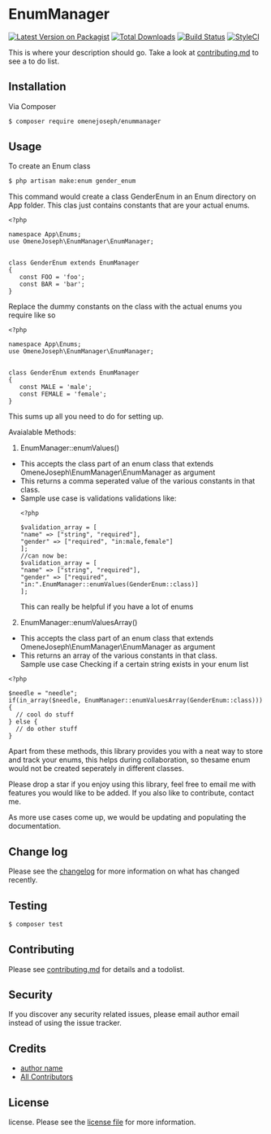 # EnumManager

[![Latest Version on Packagist][ico-version]][link-packagist]
[![Total Downloads][ico-downloads]][link-downloads]
[![Build Status][ico-travis]][link-travis]
[![StyleCI][ico-styleci]][link-styleci]

This is where your description should go. Take a look at [contributing.md](contributing.md) to see a to do list.

## Installation

Via Composer

``` bash
$ composer require omenejoseph/enummanager
```

## Usage
To create an Enum class
``` bash
$ php artisan make:enum gender_enum
```
This command would create a class GenderEnum in an Enum directory on App folder.
This clas just contains constants that are your actual enums.
```
<?php

namespace App\Enums;
use OmeneJoseph\EnumManager\EnumManager;


class GenderEnum extends EnumManager
{
   const FOO = 'foo';
   const BAR = 'bar';
}
```
Replace the dummy constants on the class with the actual enums you require like so
```
<?php

namespace App\Enums;
use OmeneJoseph\EnumManager\EnumManager;


class GenderEnum extends EnumManager
{
   const MALE = 'male';
   const FEMALE = 'female';
}
```
This sums up all you need to do for setting up.

Avaialable Methods:
1. EnumManager::enumValues()
  - This accepts the class part of an enum class that extends OmeneJoseph\EnumManager\EnumManager as argument
  - This returns a comma seperated value of the various constants in that class.
  - Sample use case is validations
    validations like:
    ```
    <?php
    
    $validation_array = [
    "name" => ["string", "required"], 
    "gender" => ["required", "in:male,female"]
    ];
    //can now be:
    $validation_array = [
    "name" => ["string", "required"], 
    "gender" => ["required", "in:".EnumManager::enumValues(GenderEnum::class)]
    ];
    ```
    This can really be helpful if you have a lot of enums
   
  
2. EnumManager::enumValuesArray()
  - This accepts the class part of an enum class that extends OmeneJoseph\EnumManager\EnumManager as argument
  - This returns an array of the various constants in that class.  
  Sample use case
  Checking if a certain string exists in your enum list
  ```
  <?php 
  
  $needle = "needle";
  if(in_array($needle, EnumManager::enumValuesArray(GenderEnum::class))){
    // cool do stuff
  } else {
    // do other stuff
  }
  ```
  
  
Apart from these methods, this library provides you with a neat way to store and track your enums, this helps 
during collaboration, so thesame enum would not be created seperately in different classes.

Please drop a star if you enjoy using this library, feel free to email me with features you would like to be added. 
If you also like to contribute, contact me.

As more use cases come up, we would be updating and populating the documentation.
  
## Change log

Please see the [changelog](changelog.md) for more information on what has changed recently.

## Testing

``` bash
$ composer test
```

## Contributing

Please see [contributing.md](contributing.md) for details and a todolist.

## Security

If you discover any security related issues, please email author email instead of using the issue tracker.

## Credits

- [author name][link-author]
- [All Contributors][link-contributors]

## License

license. Please see the [license file](license.md) for more information.

[ico-version]: https://img.shields.io/packagist/v/omenejoseph/enummanager.svg?style=flat-square
[ico-downloads]: https://img.shields.io/packagist/dt/omenejoseph/enummanager.svg?style=flat-square
[ico-travis]: https://img.shields.io/travis/omenejoseph/enummanager/master.svg?style=flat-square
[ico-styleci]: https://styleci.io/repos/12345678/shield

[link-packagist]: https://packagist.org/packages/omenejoseph/enummanager
[link-downloads]: https://packagist.org/packages/omenejoseph/enummanager
[link-travis]: https://travis-ci.org/omenejoseph/enummanager
[link-styleci]: https://styleci.io/repos/12345678
[link-author]: https://github.com/omenejoseph
[link-contributors]: ../../contributors
